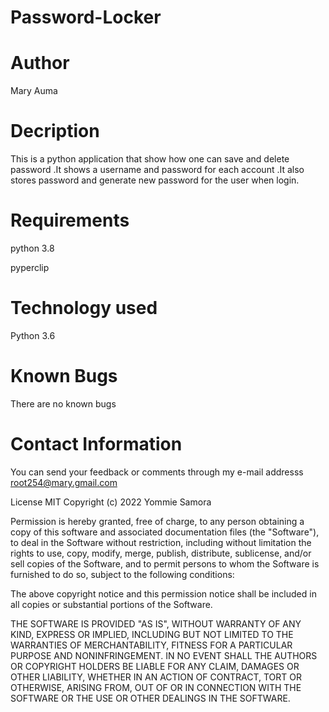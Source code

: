 # Password-Locker
# Author
Mary Auma 

# Decription
This is a python application that show how one can save and delete password .It shows a username and password for each account .It also stores password and generate new password for the user when login.
# Requirements
python 3.8

pyperclip
# Technology used 
Python 3.6

# Known Bugs
There are no known bugs

# Contact Information
You can send your feedback or comments through my e-mail addresss root254@mary.gmail.com

License
MIT Copyright (c) 2022 Yommie Samora

Permission is hereby granted, free of charge, to any person obtaining a copy of this software and associated documentation files (the "Software"), to deal in the Software without restriction, including without limitation the rights to use, copy, modify, merge, publish, distribute, sublicense, and/or sell copies of the Software, and to permit persons to whom the Software is furnished to do so, subject to the following conditions:

The above copyright notice and this permission notice shall be included in all copies or substantial portions of the Software.

THE SOFTWARE IS PROVIDED "AS IS", WITHOUT WARRANTY OF ANY KIND, EXPRESS OR IMPLIED, INCLUDING BUT NOT LIMITED TO THE WARRANTIES OF MERCHANTABILITY, FITNESS FOR A PARTICULAR PURPOSE AND NONINFRINGEMENT. IN NO EVENT SHALL THE AUTHORS OR COPYRIGHT HOLDERS BE LIABLE FOR ANY CLAIM, DAMAGES OR OTHER LIABILITY, WHETHER IN AN ACTION OF CONTRACT, TORT OR OTHERWISE, ARISING FROM, OUT OF OR IN CONNECTION WITH THE SOFTWARE OR THE USE OR OTHER DEALINGS IN THE SOFTWARE.

